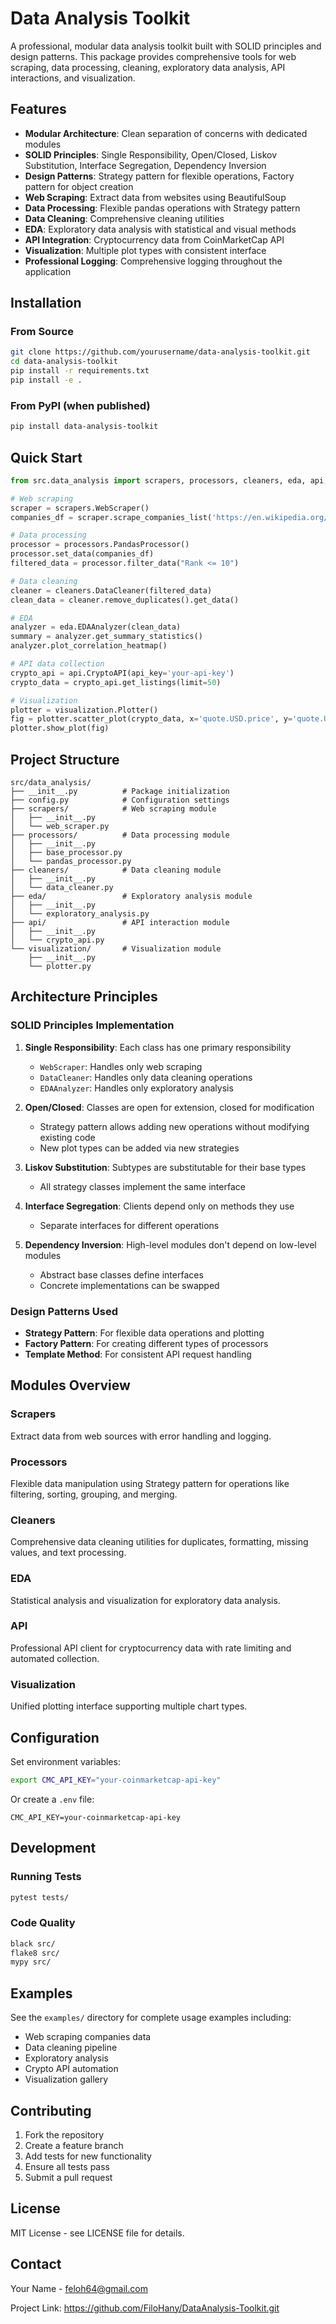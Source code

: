 # Data Analysis Toolkit

A professional, modular data analysis toolkit built with SOLID principles and design patterns. This package provides comprehensive tools for web scraping, data processing, cleaning, exploratory data analysis, API interactions, and visualization.

## Features

- **Modular Architecture**: Clean separation of concerns with dedicated modules
- **SOLID Principles**: Single Responsibility, Open/Closed, Liskov Substitution, Interface Segregation, Dependency Inversion
- **Design Patterns**: Strategy pattern for flexible operations, Factory pattern for object creation
- **Web Scraping**: Extract data from websites using BeautifulSoup
- **Data Processing**: Flexible pandas operations with Strategy pattern
- **Data Cleaning**: Comprehensive cleaning utilities
- **EDA**: Exploratory data analysis with statistical and visual methods
- **API Integration**: Cryptocurrency data from CoinMarketCap API
- **Visualization**: Multiple plot types with consistent interface
- **Professional Logging**: Comprehensive logging throughout the application

## Installation

### From Source
```bash
git clone https://github.com/yourusername/data-analysis-toolkit.git
cd data-analysis-toolkit
pip install -r requirements.txt
pip install -e .
```

### From PyPI (when published)
```bash
pip install data-analysis-toolkit
```

## Quick Start

```python
from src.data_analysis import scrapers, processors, cleaners, eda, api, visualization

# Web scraping
scraper = scrapers.WebScraper()
companies_df = scraper.scrape_companies_list('https://en.wikipedia.org/wiki/List_of_largest_companies_in_the_United_States_by_revenue')

# Data processing
processor = processors.PandasProcessor()
processor.set_data(companies_df)
filtered_data = processor.filter_data("Rank <= 10")

# Data cleaning
cleaner = cleaners.DataCleaner(filtered_data)
clean_data = cleaner.remove_duplicates().get_data()

# EDA
analyzer = eda.EDAAnalyzer(clean_data)
summary = analyzer.get_summary_statistics()
analyzer.plot_correlation_heatmap()

# API data collection
crypto_api = api.CryptoAPI(api_key='your-api-key')
crypto_data = crypto_api.get_listings(limit=50)

# Visualization
plotter = visualization.Plotter()
fig = plotter.scatter_plot(crypto_data, x='quote.USD.price', y='quote.USD.volume_24h')
plotter.show_plot(fig)
```

## Project Structure

```
src/data_analysis/
├── __init__.py          # Package initialization
├── config.py            # Configuration settings
├── scrapers/            # Web scraping module
│   ├── __init__.py
│   └── web_scraper.py
├── processors/          # Data processing module
│   ├── __init__.py
│   ├── base_processor.py
│   └── pandas_processor.py
├── cleaners/            # Data cleaning module
│   ├── __init__.py
│   └── data_cleaner.py
├── eda/                 # Exploratory analysis module
│   ├── __init__.py
│   └── exploratory_analysis.py
├── api/                 # API interaction module
│   ├── __init__.py
│   └── crypto_api.py
└── visualization/       # Visualization module
    ├── __init__.py
    └── plotter.py
```

## Architecture Principles

### SOLID Principles Implementation

1. **Single Responsibility**: Each class has one primary responsibility
   - `WebScraper`: Handles only web scraping
   - `DataCleaner`: Handles only data cleaning operations
   - `EDAAnalyzer`: Handles only exploratory analysis

2. **Open/Closed**: Classes are open for extension, closed for modification
   - Strategy pattern allows adding new operations without modifying existing code
   - New plot types can be added via new strategies

3. **Liskov Substitution**: Subtypes are substitutable for their base types
   - All strategy classes implement the same interface

4. **Interface Segregation**: Clients depend only on methods they use
   - Separate interfaces for different operations

5. **Dependency Inversion**: High-level modules don't depend on low-level modules
   - Abstract base classes define interfaces
   - Concrete implementations can be swapped

### Design Patterns Used

- **Strategy Pattern**: For flexible data operations and plotting
- **Factory Pattern**: For creating different types of processors
- **Template Method**: For consistent API request handling

## Modules Overview

### Scrapers
Extract data from web sources with error handling and logging.

### Processors
Flexible data manipulation using Strategy pattern for operations like filtering, sorting, grouping, and merging.

### Cleaners
Comprehensive data cleaning utilities for duplicates, formatting, missing values, and text processing.

### EDA
Statistical analysis and visualization for exploratory data analysis.

### API
Professional API client for cryptocurrency data with rate limiting and automated collection.

### Visualization
Unified plotting interface supporting multiple chart types.

## Configuration

Set environment variables:
```bash
export CMC_API_KEY="your-coinmarketcap-api-key"
```

Or create a `.env` file:
```
CMC_API_KEY=your-coinmarketcap-api-key
```

## Development

### Running Tests
```bash
pytest tests/
```

### Code Quality
```bash
black src/
flake8 src/
mypy src/
```

## Examples

See the `examples/` directory for complete usage examples including:
- Web scraping companies data
- Data cleaning pipeline
- Exploratory analysis
- Crypto API automation
- Visualization gallery

## Contributing

1. Fork the repository
2. Create a feature branch
3. Add tests for new functionality
4. Ensure all tests pass
5. Submit a pull request

## License

MIT License - see LICENSE file for details.

## Contact

Your Name - feloh64@gmail.com

Project Link: https://github.com/FiloHany/DataAnalysis-Toolkit.git
